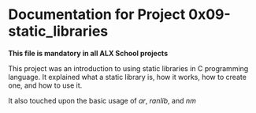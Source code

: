 # Documentation for Project 0x09-static_libraries

**This file is mandatory in all ALX School projects**



This project was an introduction to using static libraries in C programming language. It explained what a static library is, how it works, how to create one, and how to use it.


It also touched upon the basic usage of *ar*, *ranlib*, and *nm*

